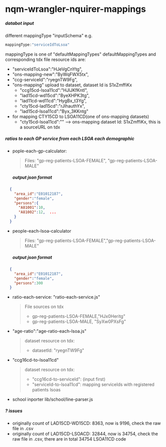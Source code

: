 # nqm-wrangler-nquirer-mappings

##### databot input
different mappingType "inputSchema"
e.g.

```javascript
mappingType:"serviceIdToLsoa"
```
mappingType is one of "defaultMappingTypes"
defaultMappingTypes and corresponding tdx file resource ids are: 
* "serviceIdToLsoa":"HJeVgCnYtg",
* "ons-mapping-new":"ByWqFWX5tx",
* "ccg-serviceId":"ryegnTW9Fg",
* "ons-mapping" upload to dataset, dataset Id is S1xZmffiKx
  * "ccg15cd-lsoa11cd":"HJlJKfKntl",
  * "lad15cd-wd15cd":"ByeXHPK3tg",
  * "lad11cd-wd11cd":"HygBx_t3Yg",
  * "cty15cd-lad15cd":"rJlhauthYx",
  * "lad15cd-lsoa11cd":"Byx_3KKntg"
* for mapping CTY15CD to LSOA11CD(one of ons-mapping datasets)
    * "cty15cd-lsoa11cd":"" --> ons-mapping dataset Id: S1xZmffiKx, this is a sourceURL on tdx

##### ratios to each GP service from each LSOA each demographic
* pople-each-gp-calculator: 

  >Files: "gp-reg-patients-LSOA-FEMALE", "gp-reg-patients-LSOA-MALE" 

  ##### output json format
```json
  {
    "area_id":"E01012187",
    "gender":"female",
    "persons":{
      "A81001":10,
      "A81002":12,  ...
    }
  }
  ```

* people-each-lsoa-calculator

  >Files: "gp-reg-patients-LSOA-FEMALE","gp-reg-patients-LSOA-MALE"
  
  ##### output json format
```json
  {
    "area_id":"E01012187",
    "gender":"female",
    "persons":300
  }
```

* ratio-each-service: "ratio-each-service.js"

  >File sources on tdx
  >* gp-reg-patients-LSOA-FEMALE,"HJx0Heritg"
  >* gp-reg-patients-LSOA-MALE, "SyXw0PXsFg"

* "age-ratio":"age-ratio-each-lsoa.js"
  >dataset resource on tdx:
  >* datasetId: "ryegnTW9Fg"

* "ccg16cd-to-lsoa11cd"

  >dataset resource on tdx:
  >* "ccg16cd-to-serviceId": (input first)
  >* "serviceId-to-lsoa11cd": mapping serviceIds with registered patients lsoas
  

* school inporter
  lib/school/line-parser.js  
##### ? issues
* originally count of LAD15CD-WD15CD: 8363, now is 9196, check the raw file in .csv
* originally count of LAD15CD-LSOACD: 32844, now is 34754, check the raw file in .csv, there are in total 34754 LSOA11CD code